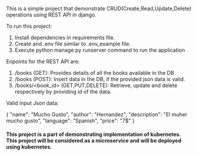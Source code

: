This is a simple project that demonstrate CRUD(Create,Read,Update,Delete) operations using REST API in django.

To run this project:
1) Install dependencies in requirements file.
2) Create and .env file similar to .env_example file.
3) Execute python manage.py runserver command to run the application

Enpoints for the REST API are:
1) /books (GET): Provides details of all the books available in the DB
2) /books (POST): Insert data in the DB, if the provided json data is valid.
2) /books/<book_id> (GET,PUT,DELETE): Retrieve, update and delete respectively by providing id of the data.

Valid input Json data:

{
    "name": "Mucho Gusto",
    "author": "Hernandez",
    "description": "El muher mucho gusto",
    "language": "Spanish",
    "price": "7$"
}

#### This project is a part of demonstrating implementation of kubernetes. This project will be considered as a microservice and will be deployed using kubernetes.
